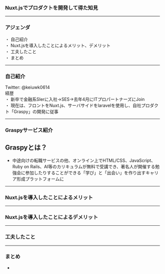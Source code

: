 ### Nuxt.jsでプロダクトを開発して得た知見


---


### アジェンダ

・ 自己紹介  
・ Nuxt.jsを導入したことによるメリット、デメリット  
・ 工夫したこと  
・ まとめ  

---


### 自己紹介

 Twitter: @keiuwk0614  
 経歴  
 ・ 新卒で金融系SIerに入社→SES→去年4月にITプロパートナーズにJoin  
 ・ 現在は、フロントをNuxt.js、サーバサイドをlaravelを使用し、自社プロダクト「Graspy」の開発に従事  

---

### Graspyサービス紹介

## Graspyとは？  
- 中途向けの転職サービスの他、オンライン上でHTML/CSS、JavaScript、Ruby on Rails、AI等のカリキュラムが無料で受講でき、著名人が開催する勉強会に参加したりすることができる「学び」と「出会い」を作り出すキャリア形成プラットフォームに

---

### Nuxt.jsを導入したことによるメリット




---

### Nuxt.jsを導入したことによるデメリット


---

### 工夫したこと


---

### まとめ

- 
